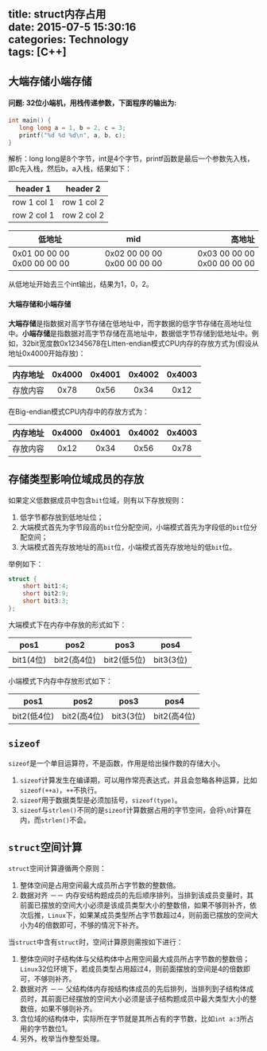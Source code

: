 title: struct内存占用  
date: 2015-07-5 15:30:16  
categories: Technology  
tags: [C++]
---
## 大端存储小端存储

#### 问题: 32位小端机，用栈传递参数，下面程序的输出为:

 ```c++
int main() {
    long long a = 1, b = 2, c = 3;
    printf("%d %d %d\n", a, b, c);
}
 ```
解析：long long是8个字节，int是4个字节，printf函数是最后一个参数先入栈，即c先入栈，然后b，a入栈，结果如下：  
<!-- more -->

header 1 | header 2
---|---
row 1 col 1 | row 1 col 2
row 2 col 1 | row 2 col 2

 | 低地址 | mid | 高地址 |
 | ---- | :----: | ----: |
 | 0x01 00 00 00 0x00 00 00 00 | 0x02 00 00 00 0x00 00 00 00 | 0x03 00 00 00 0x00 00 00 00 |

 从低地址开始去三个int输出，结果为1，0，2。

#### 大端存储和小端存储  

 **大端存储**是指数据对高字节存储在低地址中，而字数据的低字节存储在高地址位中。**小端存储**是指数据对高字节存储在高地址中，数据低字节存储到低地址中。例如，32bit宽度数0x12345678在Litten-endian模式CPU内存的存放方式为(假设从地址0x4000开始存放)：

 | 内存地址 | 0x4000 | 0x4001 | 0x4002 | 0x4003 |
 | ---- | :----: | :----: | :----: | :----: |
 | 存放内容 | 0x78 | 0x56 | 0x34 | 0x12 |

在Big-endian模式CPU内存中的存放方式为：  

 | 内存地址 | 0x4000 | 0x4001 | 0x4002 | 0x4003 |
 | ---- | :----: | :----: | :----: | :----: |
 | 存放内容 | 0x12 | 0x34 | 0x56 | 0x78 |

## 存储类型影响位域成员的存放

如果定义低数据成员中包含`bit`位域，则有以下存放规则：  
 1. 低字节都存放到低地址位；
 2. 大端模式首先为字节段高的`bit`位分配空间，小端模式首先为字段低的`bit`位分配空间；  
 3. 大端模式首先存放地址的高`bit`位，小端模式首先存放地址的低`bit`位。  
 
举例如下：  

```C++
struct {
    short bit1:4;
    short bit2:9;
    short bit3:3;
};
```

大端模式下在内存中存放的形式如下：  

 | pos1 | pos2 | pos3 | pos4 |
 | ---- | :----: | :----: | :----: |
 | bit1(4位) | bit2(高4位) | bit2(低5位) | bit3(3位) |

小端模式下内存中存放形式如下：  

 | pos1 | pos2 | pos3 | pos4 |
 | ---- | :----: | :----: | :----: |
 | bit2(低4位) | bit2(高4位) | bit3(3位) | bit2(高4位) |

## `sizeof`

`sizeof`是一个单目运算符，不是函数，作用是给出操作数的存储大小。  
 1. `sizeof`计算发生在编译期，可以用作常亮表达式，并且会忽略各种运算，比如`sizeof(++a)`，`++`不执行。  
 2. `sizeof`用于数据类型是必须加括号，`sizeof(type)`。  
 3. `sizeof`与`strlen()`不同的是`sizeof`计算数据占用的字节空间，会将`\0`计算在内，而`strlen()`不会。  

## `struct`空间计算

`struct`空间计算遵循两个原则：
 1. 整体空间是占用空间最大成员所占字节数的整数倍。  
 2. 数据对齐 －－ 内存安结构题成员的先后顺序排列，当排到该成员变量时，其前面已摆放的空间大小必须是该成员类型大小的整数倍，如果不够则补齐，依次后推，`Linux`下，如果某成员类型所占字节数超过4，则前面已摆放的空间大小为4的倍数即可，不够的情况下补齐。

当`struct`中含有`struct`时，空间计算原则需按如下进行：  
 1. 整体空间时子结构体与父结构体中占用空间最大成员所占字节数的整数倍；`Linux`32位环境下，若成员类型占用超过4，则前面摆放的空间是4的倍数即可，不够则补齐。  
 2. 数据对齐 －－ 父结构体内存按结构体成员的先后排列，当排列到子结构体成员时，其前面已经摆放的空间大小必须是该子结构题成员中最大类型大小的整数倍，如果不够则补齐。  
 3. 含位域的结构体中，实际所在字节就是其所占有的字节数，比如`int a:3`所占用的字节数位1。
 4. 另外，枚举当作整型处理。
